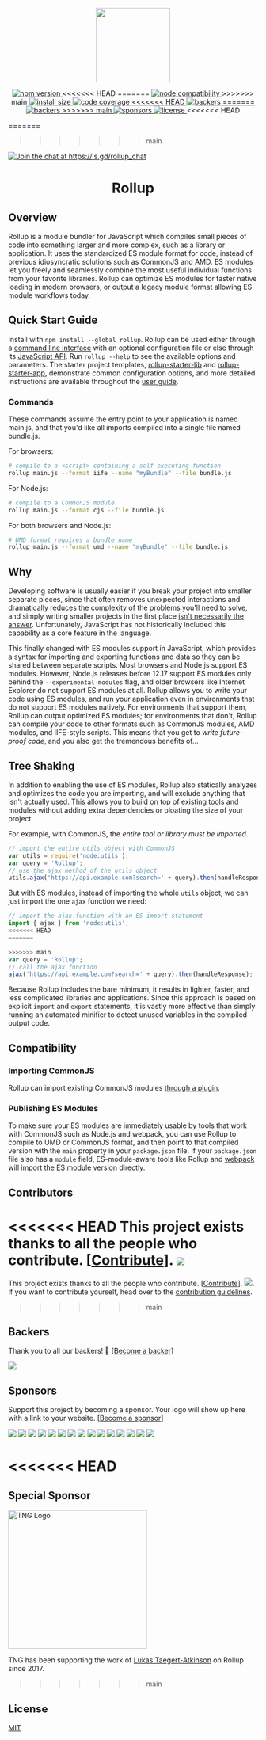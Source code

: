 <p align="center">
	<a href="https://rollupjs.org/"><img src="https://rollupjs.org/rollup-logo.svg" width="150" /></a>
</p>

<p align="center">
  <a href="https://www.npmjs.com/package/rollup">
    <img src="https://img.shields.io/npm/v/rollup.svg" alt="npm version" >
  </a>
<<<<<<< HEAD
=======
  <a href="https://nodejs.org/en/about/previous-releases">
    <img src="https://img.shields.io/node/v/rollup.svg" alt="node compatibility">
  </a>
>>>>>>> main
  <a href="https://packagephobia.now.sh/result?p=rollup">
    <img src="https://packagephobia.now.sh/badge?p=rollup" alt="install size" >
  </a>
  <a href="https://codecov.io/gh/rollup/rollup">
    <img src="https://codecov.io/gh/rollup/rollup/graph/badge.svg" alt="code coverage" >
  </a>
  <a href="#backers" alt="sponsors on Open Collective">
<<<<<<< HEAD
      <img src="https://opencollective.com/rollup/backers/badge.svg" alt="backers" >
=======
    <img src="https://opencollective.com/rollup/backers/badge.svg" alt="backers" >
>>>>>>> main
  </a> 
  <a href="#sponsors" alt="Sponsors on Open Collective">
    <img src="https://opencollective.com/rollup/sponsors/badge.svg" alt="sponsors" >
  </a> 
  <a href="https://github.com/rollup/rollup/blob/master/LICENSE.md">
    <img src="https://img.shields.io/npm/l/rollup.svg" alt="license">
  </a>
<<<<<<< HEAD
 
=======
>>>>>>> main
  <a href='https://is.gd/rollup_chat?utm_source=badge&utm_medium=badge&utm_campaign=pr-badge&utm_content=badge'>
    <img src='https://img.shields.io/discord/466787075518365708?color=778cd1&label=chat' alt='Join the chat at https://is.gd/rollup_chat'>
  </a>
</p>

<h1 align="center">Rollup</h1>

## Overview

Rollup is a module bundler for JavaScript which compiles small pieces of code into something larger and more complex, such as a library or application. It uses the standardized ES module format for code, instead of previous idiosyncratic solutions such as CommonJS and AMD. ES modules let you freely and seamlessly combine the most useful individual functions from your favorite libraries. Rollup can optimize ES modules for faster native loading in modern browsers, or output a legacy module format allowing ES module workflows today.

## Quick Start Guide

Install with `npm install --global rollup`. Rollup can be used either through a [command line interface](https://rollupjs.org/command-line-interface/) with an optional configuration file or else through its [JavaScript API](https://rollupjs.org/javascript-api/). Run `rollup --help` to see the available options and parameters. The starter project templates, [rollup-starter-lib](https://github.com/rollup/rollup-starter-lib) and [rollup-starter-app](https://github.com/rollup/rollup-starter-app), demonstrate common configuration options, and more detailed instructions are available throughout the [user guide](https://rollupjs.org/introduction/).

### Commands

These commands assume the entry point to your application is named main.js, and that you'd like all imports compiled into a single file named bundle.js.

For browsers:

```bash
# compile to a <script> containing a self-executing function
rollup main.js --format iife --name "myBundle" --file bundle.js
```

For Node.js:

```bash
# compile to a CommonJS module
rollup main.js --format cjs --file bundle.js
```

For both browsers and Node.js:

```bash
# UMD format requires a bundle name
rollup main.js --format umd --name "myBundle" --file bundle.js
```

## Why

Developing software is usually easier if you break your project into smaller separate pieces, since that often removes unexpected interactions and dramatically reduces the complexity of the problems you'll need to solve, and simply writing smaller projects in the first place [isn't necessarily the answer](https://medium.com/@Rich_Harris/small-modules-it-s-not-quite-that-simple-3ca532d65de4). Unfortunately, JavaScript has not historically included this capability as a core feature in the language.

This finally changed with ES modules support in JavaScript, which provides a syntax for importing and exporting functions and data so they can be shared between separate scripts. Most browsers and Node.js support ES modules. However, Node.js releases before 12.17 support ES modules only behind the `--experimental-modules` flag, and older browsers like Internet Explorer do not support ES modules at all. Rollup allows you to write your code using ES modules, and run your application even in environments that do not support ES modules natively. For environments that support them, Rollup can output optimized ES modules; for environments that don't, Rollup can compile your code to other formats such as CommonJS modules, AMD modules, and IIFE-style scripts. This means that you get to _write future-proof code_, and you also get the tremendous benefits of...

## Tree Shaking

In addition to enabling the use of ES modules, Rollup also statically analyzes and optimizes the code you are importing, and will exclude anything that isn't actually used. This allows you to build on top of existing tools and modules without adding extra dependencies or bloating the size of your project.

For example, with CommonJS, the _entire tool or library must be imported_.

```js
// import the entire utils object with CommonJS
var utils = require('node:utils');
var query = 'Rollup';
// use the ajax method of the utils object
utils.ajax('https://api.example.com?search=' + query).then(handleResponse);
```

But with ES modules, instead of importing the whole `utils` object, we can just import the one `ajax` function we need:

```js
// import the ajax function with an ES import statement
import { ajax } from 'node:utils';
<<<<<<< HEAD
=======

>>>>>>> main
var query = 'Rollup';
// call the ajax function
ajax('https://api.example.com?search=' + query).then(handleResponse);
```

Because Rollup includes the bare minimum, it results in lighter, faster, and less complicated libraries and applications. Since this approach is based on explicit `import` and `export` statements, it is vastly more effective than simply running an automated minifier to detect unused variables in the compiled output code.

## Compatibility

### Importing CommonJS

Rollup can import existing CommonJS modules [through a plugin](https://github.com/rollup/plugins/tree/master/packages/commonjs).

### Publishing ES Modules

To make sure your ES modules are immediately usable by tools that work with CommonJS such as Node.js and webpack, you can use Rollup to compile to UMD or CommonJS format, and then point to that compiled version with the `main` property in your `package.json` file. If your `package.json` file also has a `module` field, ES-module-aware tools like Rollup and [webpack](https://webpack.js.org/) will [import the ES module version](https://github.com/rollup/rollup/wiki/pkg.module) directly.

## Contributors

<<<<<<< HEAD
This project exists thanks to all the people who contribute. [[Contribute](CONTRIBUTING.md)]. <a href="https://github.com/rollup/rollup/graphs/contributors"><img src="https://opencollective.com/rollup/contributors.svg?width=890" /></a>
=======
This project exists thanks to all the people who contribute. [[Contribute](CONTRIBUTING.md)]. <a href="https://github.com/rollup/rollup/graphs/contributors"><img src="https://opencollective.com/rollup/contributors.svg?width=890" /></a>. If you want to contribute yourself, head over to the [contribution guidelines](CONTRIBUTING.md).
>>>>>>> main

## Backers

Thank you to all our backers! 🙏 [[Become a backer](https://opencollective.com/rollup#backer)]

<a href="https://opencollective.com/rollup#backers" target="_blank"><img src="https://opencollective.com/rollup/backers.svg?width=890"></a>

## Sponsors

Support this project by becoming a sponsor. Your logo will show up here with a link to your website. [[Become a sponsor](https://opencollective.com/rollup#sponsor)]

<a href="https://opencollective.com/rollup/sponsor/0/website" target="_blank"><img src="https://opencollective.com/rollup/sponsor/0/avatar.svg"></a> <a href="https://opencollective.com/rollup/sponsor/1/website" target="_blank"><img src="https://opencollective.com/rollup/sponsor/1/avatar.svg"></a> <a href="https://opencollective.com/rollup/sponsor/2/website" target="_blank"><img src="https://opencollective.com/rollup/sponsor/2/avatar.svg"></a> <a href="https://opencollective.com/rollup/sponsor/3/website" target="_blank"><img src="https://opencollective.com/rollup/sponsor/3/avatar.svg"></a> <a href="https://opencollective.com/rollup/sponsor/4/website" target="_blank"><img src="https://opencollective.com/rollup/sponsor/4/avatar.svg"></a> <a href="https://opencollective.com/rollup/sponsor/5/website" target="_blank"><img src="https://opencollective.com/rollup/sponsor/5/avatar.svg"></a> <a href="https://opencollective.com/rollup/sponsor/6/website" target="_blank"><img src="https://opencollective.com/rollup/sponsor/6/avatar.svg"></a> <a href="https://opencollective.com/rollup/sponsor/7/website" target="_blank"><img src="https://opencollective.com/rollup/sponsor/7/avatar.svg"></a> <a href="https://opencollective.com/rollup/sponsor/8/website" target="_blank"><img src="https://opencollective.com/rollup/sponsor/8/avatar.svg"></a> <a href="https://opencollective.com/rollup/sponsor/9/website" target="_blank"><img src="https://opencollective.com/rollup/sponsor/9/avatar.svg"></a> <a href="https://opencollective.com/rollup/sponsor/10/website" target="_blank"><img src="https://opencollective.com/rollup/sponsor/10/avatar.svg"></a> <a href="https://opencollective.com/rollup/sponsor/11/website" target="_blank"><img src="https://opencollective.com/rollup/sponsor/11/avatar.svg"></a> <a href="https://opencollective.com/rollup/sponsor/12/website" target="_blank"><img src="https://opencollective.com/rollup/sponsor/12/avatar.svg"></a> <a href="https://opencollective.com/rollup/sponsor/13/website" target="_blank"><img src="https://opencollective.com/rollup/sponsor/13/avatar.svg"></a> <a href="https://opencollective.com/rollup/sponsor/14/website" target="_blank"><img src="https://opencollective.com/rollup/sponsor/14/avatar.svg"></a>

<<<<<<< HEAD
=======
## Special Sponsor

<a href="https://www.tngtech.com/en/index.html" target="_blank"><img src="https://www.tngtech.com/fileadmin/Public/Images/Logos/TNG_Logo_medium_400x64.svg" alt="TNG Logo" width="280"/></a>

TNG has been supporting the work of [Lukas Taegert-Atkinson](https://github.com/lukastaegert) on Rollup since 2017.

>>>>>>> main
## License

[MIT](https://github.com/rollup/rollup/blob/master/LICENSE.md)
